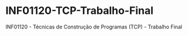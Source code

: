 # INF01120-TCP-Trabalho-Final
INF01120 - Técnicas de Construção de Programas (TCP) - Trabalho Final
